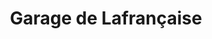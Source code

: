 ---
title: "Garage de Lafrançaise"
url: /lafrancaise/garage-de-lafrancaise/
shop: réparation de voitures
---